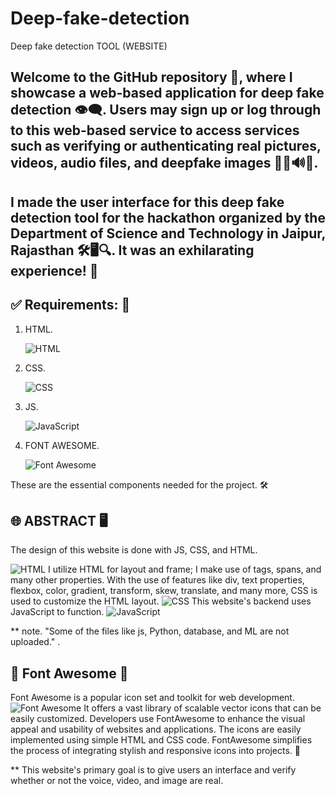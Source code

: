 # Deep-fake-detection
Deep fake detection TOOL (WEBSITE)

##  Welcome to the GitHub repository 🎉, where I showcase a web-based application for deep fake detection 👁️‍🗨️. Users may sign up or log through to this web-based service to access services such as verifying or authenticating real pictures, videos, audio files, and deepfake images 📸🎥🔊👤.

##  I made the user interface for this deep fake detection tool for the hackathon organized by the Department of Science and Technology in Jaipur, Rajasthan 🛠️🖥️🔍. It was an exhilarating experience! 🎉


##  ✅ **Requirements:** 📝

1. HTML. 
   
   ![HTML](https://cdn.pixabay.com/photo/2017/08/05/11/16/logo-2582748_960_720.png)
   
2. CSS. 
   
   ![CSS](https://cdn.pixabay.com/photo/2017/08/05/11/16/logo-2582747_960_720.png)
   
3. JS. 
   
   ![JavaScript](https://cdn.pixabay.com/photo/2017/08/05/11/16/logo-2582746_960_720.png)
   
4. FONT AWESOME. 
   
   ![Font Awesome](https://fontawesome.com/images/open-graph.png)

These are the essential components needed for the project. 🛠️



## 🌐 **ABSTRACT** 🖥️
The design of this website is done with JS, CSS, and HTML. 

![HTML](https://cdn.pixabay.com/photo/2017/08/05/11/16/logo-2582748_960_720.png)
I utilize HTML for layout and frame; I make use of tags, spans, and many other properties. 
With the use of features like div, text properties, flexbox, color, gradient, transform, skew, translate, and many more, CSS is used to customize the HTML layout. 
![CSS](https://cdn.pixabay.com/photo/2017/08/05/11/16/logo-2582747_960_720.png)
This website's backend uses JavaScript to function. 
![JavaScript](https://cdn.pixabay.com/photo/2017/08/05/11/16/logo-2582746_960_720.png)

** note. "Some of the files like js, Python, database, and ML are not uploaded." .

##  🌟 **Font Awesome** 🎨

Font Awesome is a popular icon set and toolkit for web development. 
![Font Awesome](https://fontawesome.com/images/open-graph.png)
It offers a vast library of scalable vector icons that can be easily customized. 
Developers use FontAwesome to enhance the visual appeal and usability of websites and applications. 
The icons are easily implemented using simple HTML and CSS code. 
FontAwesome simplifies the process of integrating stylish and responsive icons into projects. 🚀


** This website's primary goal is to give users an interface and verify whether or not the voice, video, and image are real.
